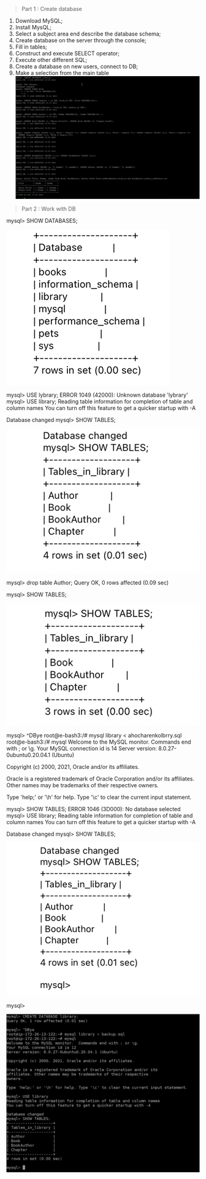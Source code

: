 > Part 1 : Create database
  
1. Download MySQL;
2. Install MysQL;
3. Select a subject area end describe the database schema;
4. Create database on the server through the console;
5. Fill in tables;
6. Construct and execute SELECT operator;
7. Execute other different SQL;
8. Create a database on new users, connect to DB;
9. Make a selection from the main table
![1](https://github.com/anastasiia-honcharenko/DevOps_online_Dnipro_2021Q4/blob/main/m4/DB%20Part%201.png)

> Part 2 : Work with DB
> 
 mysql> SHOW DATABASES;
 
![2](https://github.com/anastasiia-honcharenko/DevOps_online_Dnipro_2021Q4/blob/main/m4/DB%20Part%202%20.png)

mysql> USE lybrary;
ERROR 1049 (42000): Unknown database 'lybrary'
mysql> USE library;
Reading table information for completion of table and column names
You can turn off this feature to get a quicker startup with -A

Database changed
mysql> SHOW TABLES;

![3](https://github.com/anastasiia-honcharenko/DevOps_online_Dnipro_2021Q4/blob/main/m4/DB%20Part%202%20(1).png)

mysql> drop table Author;
Query OK, 0 rows affected (0.09 sec)

mysql> SHOW TABLES;

![4](https://github.com/anastasiia-honcharenko/DevOps_online_Dnipro_2021Q4/blob/main/m4/DB%20Part%202(2).png)

mysql> ^DBye
root@e-bash3:/# mysql library < ahocharenkolbrry.sql
root@e-bash3:/# mysql
Welcome to the MySQL monitor.  Commands end with ; or \g.
Your MySQL connection id is 14
Server version: 8.0.27-0ubuntu0.20.04.1 (Ubuntu)

Copyright (c) 2000, 2021, Oracle and/or its affiliates.

Oracle is a registered trademark of Oracle Corporation and/or its
affiliates. Other names may be trademarks of their respective
owners.

Type 'help;' or '\h' for help. Type '\c' to clear the current input statement.

mysql> SHOW TABLES;
ERROR 1046 (3D000): No database selected
mysql> USE library;
Reading table information for completion of table and column names
You can turn off this feature to get a quicker startup with -A

Database changed
mysql> SHOW TABLES;


![4](https://github.com/anastasiia-honcharenko/DevOps_online_Dnipro_2021Q4/blob/main/m4/DB%20Part%202(3).png)

mysql>


![5](https://github.com/anastasiia-honcharenko/DevOps_online_Dnipro_2021Q4/blob/main/m4/DB%20Part%202%20AWS.png)


